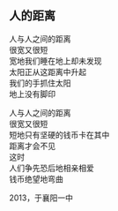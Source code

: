 ## 人的距离

人与人之间的距离<br>
很宽又很短<br>
宽地我们睡在地上却未发现<br>
太阳正从这距离中升起<br>
我们的手抓住太阳<br>
地上没有脚印<br>

人与人之间的距离<br>
很宽又很短<br>
短地只有坚硬的钱币卡在其中<br>
距离才会不见<br>
这时<br>
人们争先恐后地相亲相爱<br>
钱币绝望地弯曲<br>

2013，于襄阳一中